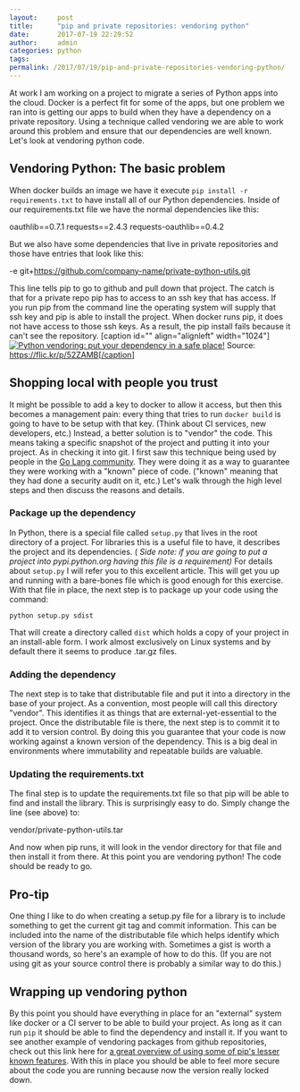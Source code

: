```yaml
---
layout:     post
title:      "pip and private repositories: vendoring python"
date:       2017-07-19 22:29:52
author:     admin
categories: python
tags:  
permalink: /2017/07/19/pip-and-private-repositories-vendoring-python/
---
```

At work I am working on a project to migrate a series of Python apps into the cloud. Docker is a perfect fit for some of the apps, but one problem we ran into is getting our apps to build when they have a dependency on a private repository. Using a technique called vendoring we are able to work around this problem and ensure that our dependencies are well known. Let's look at vendoring python code. 

## Vendoring Python: The basic problem

When docker builds an image we have it execute `pip install -r requirements.txt` to have install all of our Python dependencies. Inside of our requirements.txt file we have the normal dependencies like this: 

oauthlib==0.7.1 requests==2.4.3 requests-oauthlib==0.4.2

But we also have some dependencies that live in private repositories and those have entries that look like this: 

-e git+https://github.com/company-name/private-python-utils.git

This line tells pip to go to github and pull down that project. The catch is that for a private repo pip has to access to an ssh key that has access. If you run pip from the command line the operating system will supply that ssh key and pip is able to install the project. When docker runs pip, it does not have access to those ssh keys. As a result, the pip install fails because it can't see the repository. [caption id="" align="alignleft" width="1024"][![Python vendoring: put your dependency in a safe place!](https://farm4.staticflickr.com/3229/2647981973_a28e776b00_b_d.jpg)](https://farm4.staticflickr.com/3229/2647981973_a28e776b00_b_d.jpg) Source: https://flic.kr/p/52ZAMB[/caption] 

## Shopping local with people you trust

It might be possible to add a key to docker to allow it access, but then this becomes a management pain: every thing that tries to run `docker build` is going to have to be setup with that key. (Think about CI services, new developers, etc.) Instead, a better solution is to "vendor" the code. This means taking a specific snapshot of the project and putting it into your project. As in checking it into git. I first saw this technique being used by people in the [Go Lang community](https://golang.org/). They were doing it as a way to guarantee they were working with a "known" piece of code. ("known" meaning that they had done a security audit on it, etc.) Let's walk through the high level steps and then discuss the reasons and details. 

### Package up the dependency

In Python, there is a special file called `setup.py` that lives in the root directory of a project. For libraries this is a useful file to have, it describes the project and its dependencies. ( _Side note: if you are going to put a project into pypi.python.org having this file is a requirement)_ For details about `setup.py` I will refer you to this excellent article. This will get you up and running with a bare-bones file which is good enough for this exercise. With that file in place, the next step is to package up your code using the command: 

`python setup.py sdist`

That will create a directory called `dist` which holds a copy of your project in an install-able form. I work almost exclusively on Linux systems and by default there it seems to produce .tar.gz files. 

### Adding the dependency

The next step is to take that distributable file and put it into a directory in the base of your project. As a convention, most people will call this directory "vendor". This identifies it as things that are external-yet-essential to the project. Once the distributable file is there, the next step is to commit it to add it to version control. By doing this you guarantee that your code is now working against a known version of the dependency. This is a big deal in environments where immutability and repeatable builds are valuable. 

### Updating the requirements.txt

The final step is to update the requirements.txt file so that pip will be able to find and install the library. This is surprisingly easy to do. Simply change the line (see above) to: 

vendor/private-python-utils.tar

And now when pip runs, it will look in the vendor directory for that file and then install it from there. At this point you are vendoring python! The code should be ready to go. 

## Pro-tip

One thing I like to do when creating a setup.py file for a library is to include something to get the current git tag and commit information. This can be included into the name of the distributable file which helps identify which version of the library you are working with. Sometimes a gist is worth a thousand words, so here's an example of how to do this. (If you are not using git as your source control there is probably a similar way to do this.) 

## Wrapping up vendoring python

By this point you should have everything in place for an "external" system like docker or a CI server to be able to build your project. As long as it can run `pip` it should be able to find the dependency and install it. If you want to see another example of vendoring packages from github repositories, check out this link here for [a great overview of using some of pip's lesser known features](https://medium.com/underdog-io-engineering/vendoring-python-dependencies-with-pip-b9eb6078b9c0). With this in place you should be able to feel more secure about the code you are running because now the version really locked down.
